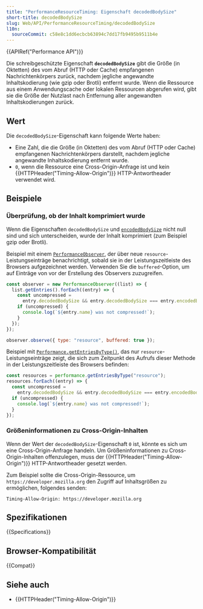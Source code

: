 ```yaml
---
title: "PerformanceResourceTiming: Eigenschaft decodedBodySize"
short-title: decodedBodySize
slug: Web/API/PerformanceResourceTiming/decodedBodySize
l10n:
  sourceCommit: c58e8c1dd6ecbcb63894c7dd17fb9495b9511b4e
---
```


{{APIRef("Performance API")}}

Die schreibgeschützte Eigenschaft **`decodedBodySize`** gibt die Größe (in Oktetten) des vom Abruf (HTTP oder Cache) empfangenen Nachrichtenkörpers zurück, nachdem jegliche angewandte Inhaltskodierung (wie gzip oder Brotli) entfernt wurde. Wenn die Ressource aus einem Anwendungscache oder lokalen Ressourcen abgerufen wird, gibt sie die Größe der Nutzlast nach Entfernung aller angewandten Inhaltskodierungen zurück.

## Wert

Die `decodedBodySize`-Eigenschaft kann folgende Werte haben:

- Eine Zahl, die die Größe (in Oktetten) des vom Abruf (HTTP oder Cache) empfangenen Nachrichtenkörpers darstellt, nachdem jegliche angewandte Inhaltskodierung entfernt wurde.
- `0`, wenn die Ressource eine Cross-Origin-Anfrage ist und kein {{HTTPHeader("Timing-Allow-Origin")}} HTTP-Antwortheader verwendet wird.

## Beispiele

### Überprüfung, ob der Inhalt komprimiert wurde

Wenn die Eigenschaften `decodedBodySize` und [`encodedBodySize`](/de/docs/Web/API/PerformanceResourceTiming/encodedBodySize) nicht null sind und sich unterscheiden, wurde der Inhalt komprimiert (zum Beispiel gzip oder Brotli).

Beispiel mit einem [`PerformanceObserver`](/de/docs/Web/API/PerformanceObserver), der über neue `resource`-Leistungseinträge benachrichtigt, sobald sie in der Leistungszeitleiste des Browsers aufgezeichnet werden. Verwenden Sie die `buffered`-Option, um auf Einträge von vor der Erstellung des Observers zuzugreifen.

```js
const observer = new PerformanceObserver((list) => {
  list.getEntries().forEach((entry) => {
    const uncompressed =
      entry.decodedBodySize && entry.decodedBodySize === entry.encodedBodySize;
    if (uncompressed) {
      console.log(`${entry.name} was not compressed!`);
    }
  });
});

observer.observe({ type: "resource", buffered: true });
```

Beispiel mit [`Performance.getEntriesByType()`](/de/docs/Web/API/Performance/getEntriesByType), das nur `resource`-Leistungseinträge zeigt, die sich zum Zeitpunkt des Aufrufs dieser Methode in der Leistungszeitleiste des Browsers befinden:

```js
const resources = performance.getEntriesByType("resource");
resources.forEach((entry) => {
  const uncompressed =
    entry.decodedBodySize && entry.decodedBodySize === entry.encodedBodySize;
  if (uncompressed) {
    console.log(`${entry.name} was not compressed!`);
  }
});
```

### Größeninformationen zu Cross-Origin-Inhalten

Wenn der Wert der `decodedBodySize`-Eigenschaft `0` ist, könnte es sich um eine Cross-Origin-Anfrage handeln. Um Größeninformationen zu Cross-Origin-Inhalten offenzulegen, muss der {{HTTPHeader("Timing-Allow-Origin")}} HTTP-Antwortheader gesetzt werden.

Zum Beispiel sollte die Cross-Origin-Ressource, um `https://developer.mozilla.org` den Zugriff auf Inhaltsgrößen zu ermöglichen, folgendes senden:

```http
Timing-Allow-Origin: https://developer.mozilla.org
```

## Spezifikationen

{{Specifications}}

## Browser-Kompatibilität

{{Compat}}

## Siehe auch

- {{HTTPHeader("Timing-Allow-Origin")}}
